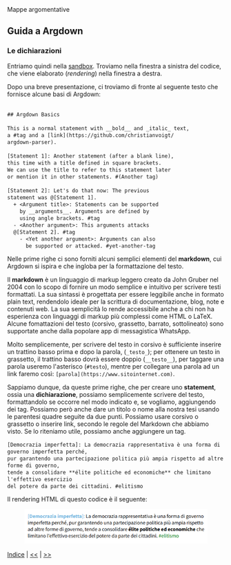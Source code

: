 <link rel="stylesheet" href="../assets/style.css">

<div class="button orange">
Mappe argomentative
</div>

## Guida a Argdown

### Le dichiarazioni 

Entriamo quindi nella [sandbox](https://argdown.org/sandbox/html). Troviamo nella finestra a sinistra del codice, che viene elaborato (_rendering_) nella finestra a destra.  

Dopo una breve presentazione, ci troviamo di fronte al seguente testo che fornisce alcune basi di Argdown:


```
 
## Argdown Basics

This is a normal statement with __bold__ and _italic_ text, 
a #tag and a [link](https://github.com/christianvoigt/
argdown-parser).

[Statement 1]: Another statement (after a blank line), 
this time with a title defined in square brackets. 
We can use the title to refer to this statement later 
or mention it in other statements. #(Another tag)

[Statement 2]: Let's do that now: The previous 
statement was @[Statement 1].
  + <Argument title>: Statements can be supported 
    by __arguments__. Arguments are defined by 
    using angle brackets. #tag
  - <Another argument>: This arguments attacks
  @[Statement 2]. #tag
    - <Yet another argument>: Arguments can also 
      be supported or attacked. #yet-another-tag

 ```

Nelle prime righe ci sono forniti alcuni semplici elementi del **markdown**, cui Argdown si ispira e che ingloba per la formattazione del testo.

<div class="info-box">
Il <b>markdown</b> è un linguaggio di markup leggero creato da John Gruber nel 2004 con lo scopo di fornire un modo semplice e intuitivo per scrivere testi formattati. La sua sintassi è progettata per essere leggibile anche in formato plain text, rendendolo ideale per la scrittura di documentazione, blog, note e contenuti web. La sua semplicità lo rende accessibile anche a chi non ha esperienza con linguaggi di markup più complessi come HTML o LaTeX. Alcune fomattazioni del testo (corsivo, grassetto, barrato, sottolineato) sono supportate anche dalla popolare app di messagistica WhatsApp.
</div>


Molto semplicemente, per scrivere del testo in corsivo è sufficiente inserire un trattino basso prima e dopo la parola, (`_testo_`); per ottenere un testo in grassetto, il trattino basso dovrà essere doppio (`__testo__`), per taggare una parola useremo l'asterisco (`#testo`), mentre per collegare una parola ad un link faremo così: `[parola](https://www.sitointernet.com)`.

Sappiamo dunque, da queste prime righe, che per creare uno **statement**, ossia una **dichiarazione**, possiamo semplicemente scrivere del testo, formattandolo se occorre nel modo indicato e, se vogliamo, aggiungendo dei tag. Possiamo però anche dare un titolo o nome alla nostra tesi usando le parentesi quadre seguite da due punti. Possiamo usare corsivo o grassetto o inserire link, secondo le regole del Markdown che abbiamo visto. Se lo riteniamo utile, possiamo anche aggiungere un tag.

 ```
[Democrazia imperfetta]: La democrazia rappresentativa è una forma di governo imperfetta perché, 
pur garantendo una partecipazione politica più ampia rispetto ad altre forme di governo, 
tende a consolidare **élite politiche ed economiche** che limitano l'effettivo esercizio 
del potere da parte dei cittadini. #elitismo

 ```
Il rendering HTML di questo codice è il seguente:

<figure>
    <img src="immagini/e01.png">
 </figure>

[Indice](index.md) | [<<](cominciare.md) | [>>](argmenti.md)



